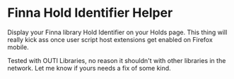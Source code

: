 # Finna Hold Identifier Helper
Display your Finna library Hold Identifier on your Holds page. This thing will
really kick ass once user script host extensions get enabled on Firefox mobile.

Tested with OUTI Libraries, no reason it shouldn't with other libraries in the
network. Let me know if yours needs a fix of some kind.
